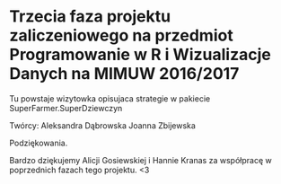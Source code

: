 # Trzecia faza projektu zaliczeniowego na przedmiot Programowanie w R i Wizualizacje Danych na MIMUW 2016/2017
Tu powstaje wizytowka opisujaca strategie w pakiecie SuperFarmer.SuperDziewczyn

Twórcy:
Aleksandra Dąbrowska
Joanna Zbijewska 

Podziękowania.

Bardzo dziękujemy Alicji Gosiewskiej i Hannie Kranas za współpracę w poprzednich fazach tego projektu. <3

